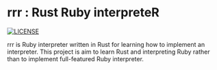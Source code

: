 rrr : Rust Ruby interpreteR
===

[![LICENSE](https://img.shields.io/badge/license-MIT-blue.svg)](LICENSE)

rrr is Ruby interpreter written in Rust for learning how to implement an interpreter.
This project is aim to learn Rust and interpreting Ruby rather than to implement full-featured Ruby interpreter.
